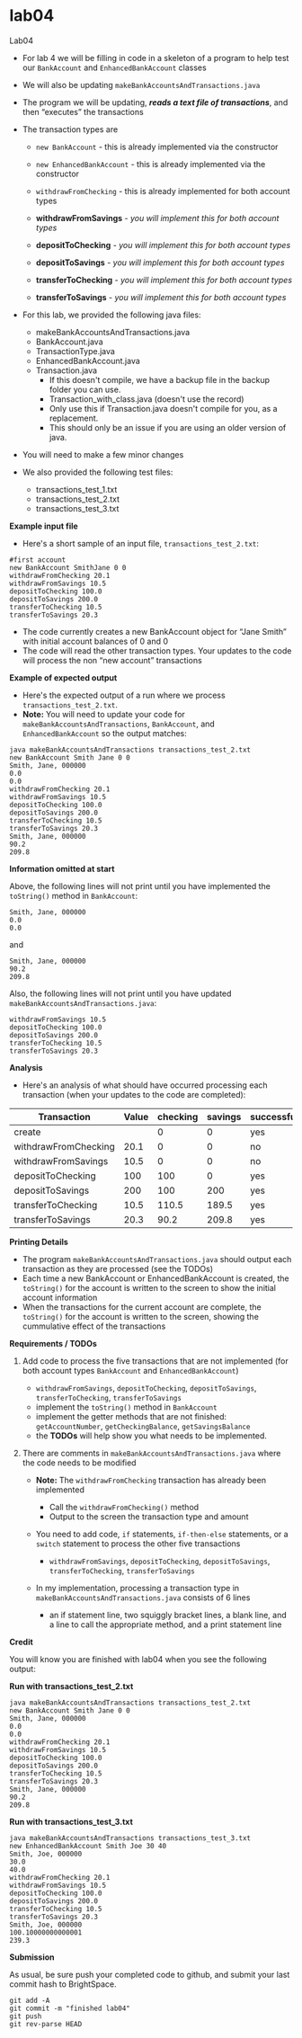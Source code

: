 # lab04
Lab04

- For lab 4 we will be filling in code in a skeleton of a program to help test our `BankAccount` and `EnhancedBankAccount` classes
- We will also be updating `makeBankAccountsAndTransactions.java`
- The program we will be updating, ***reads a text file of transactions***, and then “executes” the transactions
- The transaction types are
	- `new BankAccount` - this is already implemented via the constructor
	- `new EnhancedBankAccount` - this is already implemented via the constructor
	- `withdrawFromChecking` - this is already implemented for both account types

	- **withdrawFromSavings** - *you will implement this for both account types*
	- **depositToChecking** - *you will implement this for both account types*
	- **depositToSavings** - *you will implement this for both account types*
	- **transferToChecking** - *you will implement this for both account types*
	- **transferToSavings** - *you will implement this for both account types*

- For this lab, we provided the following java files:
	- makeBankAccountsAndTransactions.java
	- BankAccount.java
	- TransactionType.java
	- EnhancedBankAccount.java
	- Transaction.java
		- If this doesn't compile, we have a backup file in the backup folder you can use.
		- Transaction_with_class.java (doesn't use the record)
		- Only use this if Transaction.java doesn't compile for you, as a replacement.
		- This should only be an issue if you are using an older version of java.

- You will need to make a few minor changes

- We also provided the following test files:
	- transactions_test_1.txt
	- transactions_test_2.txt
	- transactions_test_3.txt

**Example input file**

- Here's a short sample of an input file, `transactions_test_2.txt`:

```
#first account
new BankAccount SmithJane 0 0
withdrawFromChecking 20.1
withdrawFromSavings 10.5
depositToChecking 100.0
depositToSavings 200.0
transferToChecking 10.5
transferToSavings 20.3
```

- The code currently creates a new BankAccount object for “Jane Smith” with initial account balances of 0 and 0
- The code will read the other transaction types. Your updates to the code will process the non “new account” transactions

**Example of expected output**

- Here's the expected output of a run where we process `transactions_test_2.txt`.
- **Note:** You will need to update your code for `makeBankAccountsAndTransactions`, `BankAccount`, and `EnhancedBankAccount` so the output matches:

```
java makeBankAccountsAndTransactions transactions_test_2.txt 
new BankAccount Smith Jane 0 0
Smith, Jane, 000000 
0.0
0.0
withdrawFromChecking 20.1
withdrawFromSavings 10.5
depositToChecking 100.0
depositToSavings 200.0
transferToChecking 10.5
transferToSavings 20.3
Smith, Jane, 000000
90.2
209.8
```

**Information omitted at start**

Above, the following lines will not print until you have implemented the `toString()` method in `BankAccount`:

```
Smith, Jane, 000000 
0.0
0.0
```

and

```
Smith, Jane, 000000
90.2
209.8
```

Also, the following lines  will not print until you have updated `makeBankAccountsAndTransactions.java`:
```
withdrawFromSavings 10.5
depositToChecking 100.0
depositToSavings 200.0
transferToChecking 10.5
transferToSavings 20.3
```

**Analysis**

- Here's an analysis of what should have occurred processing each transaction (when your updates to the code are completed):

| Transaction | Value | checking | savings | successful |
| ----------- | ----- | -------- | ------- | ---------- |
| create | | 0 | 0 | yes |
| withdrawFromChecking | 20.1 | 0 | 0 | no |
| withdrawFromSavings | 10.5 | 0 | 0 | no |
| depositToChecking | 100 | 100 | 0 | yes |
| depositToSavings | 200 | 100 | 200 | yes |
| transferToChecking | 10.5 | 110.5 | 189.5 | yes | 
| transferToSavings | 20.3 | 90.2 | 209.8 | yes |

**Printing Details**
- The program `makeBankAccountsAndTransactions.java` should output each transaction as they are processed (see the TODOs) 
- Each time a new BankAccount or EnhancedBankAccount is created, the `toString()` for the account is written to the screen to show the initial account information
- When the transactions for the current account are complete, the `toString()` for the account is written to the
screen, showing the cummulative effect of the transactions

**Requirements / TODOs**
1. Add code to process the five transactions that are not implemented (for both account types `BankAccount` and `EnhancedBankAccount`)
	- `withdrawFromSavings`, `depositToChecking`, `depositToSavings`, `transferToChecking`, `transferToSavings`
	- implement the `toString()` method in `BankAccount`
	- implement the getter methods that are not finished: `getAccountNumber`, `getCheckingBalance`, `getSavingsBalance`
	- the **TODOs** will help show you what needs to be implemented.

2. There are comments in `makeBankAccountsAndTransactions.java` where the code needs to be modified
	- **Note:** The `withdrawFromChecking` transaction has already been implemented
		- Call the `withdrawFromChecking()` method
		- Output to the screen the transaction type and amount
	- You need to add code, `if` statements, `if-then-else` statements, or a `switch` statement to process the other five transactions
		- `withdrawFromSavings`, `depositToChecking`, `depositToSavings`, `transferToChecking`, `transferToSavings`

	- In my implementation, processing a transaction type in `makeBankAccountsAndTransactions.java` consists of 6 lines
		- an if statement line, two squiggly bracket lines, a blank line, and a line to call the appropriate method, and a print statement line

**Credit**

You will know you are finished with lab04 when you see the following output:

**Run with transactions_test_2.txt**

```
java makeBankAccountsAndTransactions transactions_test_2.txt 
new BankAccount Smith Jane 0 0
Smith, Jane, 000000 
0.0
0.0
withdrawFromChecking 20.1
withdrawFromSavings 10.5
depositToChecking 100.0
depositToSavings 200.0
transferToChecking 10.5
transferToSavings 20.3
Smith, Jane, 000000
90.2
209.8
```

**Run with transactions_test_3.txt**

```
java makeBankAccountsAndTransactions transactions_test_3.txt 
new EnhancedBankAccount Smith Joe 30 40
Smith, Joe, 000000
30.0
40.0
withdrawFromChecking 20.1
withdrawFromSavings 10.5
depositToChecking 100.0
depositToSavings 200.0
transferToChecking 10.5
transferToSavings 20.3
Smith, Joe, 000000
100.10000000000001
239.3
```

**Submission**

As usual, be sure push your completed code to github, and submit your last commit hash to BrightSpace.

```
git add -A
git commit -m "finished lab04"
git push
git rev-parse HEAD
```